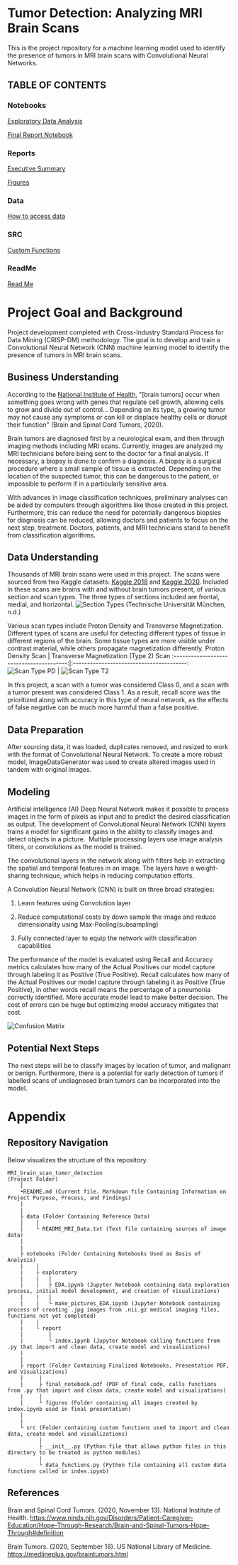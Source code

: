# Tumor Detection: Analyzing MRI Brain Scans

This is the project repository for a machine learning model used to identify the presence of tumors in MRI brain scans with Convolutional Neural Networks.

## TABLE OF CONTENTS

### Notebooks

[Exploratory Data Analysis](notebooks/exploratory)

[Final Report Notebook](notebooks/report)


### Reports
[Executive Summary](reports/presentation)

[Figures](reports/figures)


### Data

[How to access data](data)


### SRC

[Custom Functions](src)

### ReadMe

[Read Me](README.md)


# Project Goal and Background
Project development completed with Cross-Industry Standard Process for Data Mining (CRISP-DM) methodology. The goal is to develop and train a Convolutional Neural Network (CNN) machine learning model to identify the presence of tumors in MRI brain scans.


## Business Understanding 

According to the [National Institute of Health](https://www.ninds.nih.gov/Disorders/Patient-Caregiver-Education/Hope-Through-Research/Brain-and-Spinal-Tumors-Hope-Through#definition), "[brain tumors] occur when something goes wrong with genes that regulate cell growth, allowing cells to grow and divide out of control... Depending on its type, a growing tumor may not cause any symptoms or can kill or displace healthy cells or disrupt their function" (Brain and Spinal Cord Tumors, 2020).

Brain tumors are diagnosed first by a neurological exam, and then through imaging methods including MRI scans. Currently, images are analyzed my MRI technicians before being sent to the doctor for a final analysis. If necessary, a biopsy is done to confirm a diagnosis. A biopsy is a surgical procedure where a small sample of tissue is extracted. Depending on the location of the suspected tumor, this can be dangerous to the patient, or impossible to perform if in a particularly sensitive area.

With advances in image classification techniques, preliminary analyses can be aided by computers through algorithms like those created in this project. Furthermore, this can reduce the need for potentially dangerous biopsies for diagnosis can be reduced, allowing doctors and patients to focus on the next step, treatment. Doctors, patients, and MRI technicians stand to benefit from classification algorithms.


## Data Understanding

Thousands of MRI brain scans were used in this project. The scans were sourced from two Kaggle datasets: [Kaggle 2018](https://www.kaggle.com/navoneel/brain-mri-images-for-brain-tumor-detection) and [Kaggle 2020](https://www.kaggle.com/sartajbhuvaji/brain-tumor-classification-mri).
Included in these scans are brains with and without brain tumors present, of various section and scan types. The three types of sections included are frontal, medial, and horizontal. ![Section Types](https://github.com/samjdedes/MRI_brain_scan_tumor_detection/blob/master/report/figures/mri_axis2_pd500px.jpg) (Technische Universität München, n.d.)

Various scan types include Proton Density and Transverse Magnetization. Different types of scans are useful for detecting different types of tissue in different regions of the brain. Some tissue types are more visible under contrast material, while others propagate magnetization differently.
           Proton Density Scan            |  Transverse Magnetization (Type 2) Scan
:----------------------------------------:|:----------------------------------------:
![Scan Type PD](https://github.com/samjdedes/MRI_brain_scan_tumor_detection/blob/master/report/figures/PD.gif) | ![Scan Type T2](https://github.com/samjdedes/MRI_brain_scan_tumor_detection/blob/master/report/figures/T2.gif)

In this project, a scan with a tumor was considered Class 0, and a scan with a tumor present was considered Class 1. As a result, recall score was the prioritized along with accuracy in this type of neural network, as the effects of false negative can be much more harmful than a false positive.


## Data Preparation

After sourcing data, it was loaded, duplicates removed, and resized to work with the format of Convolutional Neural Network.
To create a more robust model, ImageDataGenerator was used to create altered images used in tandem with original images.


## Modeling

Artificial intelligence (AI) Deep Neural Network makes it possible to process images in the form of pixels as input and to predict the desired classification as output. The development of Convolutional Neural Network (CNN) layers trains a model for significant gains in the ability to classify images and detect objects in a picture.  Multiple processing layers use image analysis filters, or convolutions as the model is trained.

The convolutional layers in the network along with filters help in extracting the spatial and temporal features in an image. The layers have a weight-sharing technique, which helps in reducing computation efforts.

A Convolution Neural Network (CNN) is built on three broad strategies:

  1) Learn features using Convolution layer

  2) Reduce computational costs by down sample the image and reduce dimensionality using Max-Pooling(subsampling)

  3) Fully connected layer to equip the network with classification capabilities

The performance of the model is evaluated using Recall and Accuracy metrics calculates how many of the Actual Positives our model capture through labeling it as Positive (True Positive). Recall calculates how many of the Actual Positives our model capture through labeling it as Positive (True Positive), in other words recall means the percentage of a pneumonia correctly identified. More accurate model lead to make better decision. The cost of errors can be huge but optimizing model accuracy mitigates that cost.

![Confusion Matrix](https://github.com/samjdedes/MRI_brain_scan_tumor_detection/blob/master/report/figures/plot_confusion_matrix_final.png)

## Potential Next Steps

The next steps will be to classify images by location of tumor, and malignant or benign. Furthermore, there is a potential for early detection of tumors if labelled scans of undiagnosed brain tumors can be incorporated into the model.


# Appendix
## Repository Navigation

Below visualizes the structure of this repository.

```
MRI_brain_scan_tumor_detection
(Project Folder)
    |
    •README.md (Current file. Markdown file Containing Information on Project Purpose, Process, and Findings)
    |
    |       
    ├ data (Folder Containing Reference Data)
    |    |
    |    └ README_MRI_Data.txt (Text file containing sources of image data)
    |
    |
    ├ notebooks (Folder Containing Notebooks Used as Basis of Analysis)
    |    |
    |    ├ exploratory
    |    |   |
    |    |   ├ EDA.ipynb (Jupyter Notebook containing data exploration process, initial model development, and creation of visualizations)
    |    |   |
    |    |   └ make_pictures_EDA.ipynb (Jupyter Notebook containing process of creating .jpg images from .nii.gz medical imaging files, functions not yet completed)
    |    |
    |    └ report
    |        |
    |        └ index.ipynb (Jupyter Notebook calling functions from .py that import and clean data, create model and visualizations)
    |
    |
    ├ report (Folder Containing Finalized Notebooks, Presentation PDF, and Visualizations)
    |     |
    |     ├ final_notebook.pdf (PDF of final code, calls functions from .py that import and clean data, create model and visualizations)
    |     |
    |     └ figures (Folder containing all images created by index.ipynb used in final presentation)
    |
    |
    └ src (Folder containing custom functions used to import and clean data, create model and visualizations)
          |
          ├ __init__.py (Python file that allows python files in this directory to be treated as python modules)
          |
          └ data_functions.py (Python file containing all custom data functions called in index.ipynb)
```

## References

Brain and Spinal Cord Tumors. (2020, November 13). National Institute of Health. https://www.ninds.nih.gov/Disorders/Patient-Caregiver-Education/Hope-Through-Research/Brain-and-Spinal-Tumors-Hope-Through#definition

Brain Tumors. (2020, September 18). US National Library of Medicine. https://medlineplus.gov/braintumors.html
